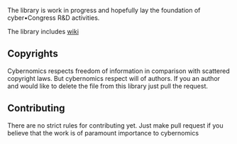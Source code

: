 The library is work in progress and hopefully lay the foundation of cyber•Congress R&D activities. 

The library includes [wiki](https://github.com/cybercongress/Library/tree/master/wiki)

## Copyrights
Cybernomics respects freedom of information in comparison with scattered copyright laws. But cybernomics respect will of authors. If you an author and would like to delete the file from this library just pull the request.

## Contributing
There are no strict rules for contributing yet. Just make pull request if you believe that the work is of paramount importance to cybernomics

